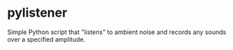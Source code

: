 # pylistener
Simple Python script that "listens" to ambient noise and records any sounds over a specified amplitude.
